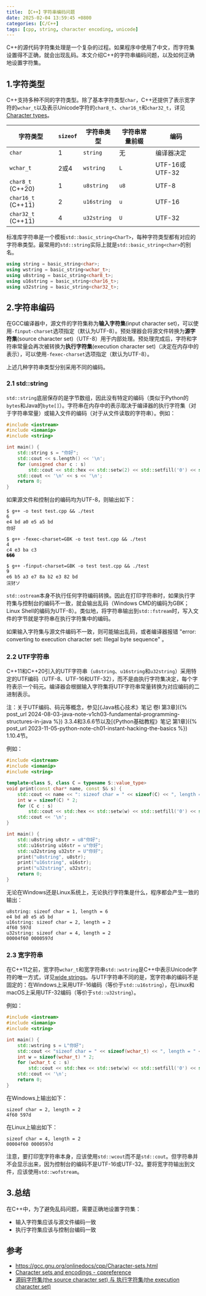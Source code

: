 ```yaml
---
title: 【C++】字符串编码问题
date: 2025-02-04 13:59:45 +0800
categories: [C/C++]
tags: [cpp, string, character encoding, unicode]
---
```

C++的源代码字符集处理是一个复杂的过程。如果程序中使用了中文，而字符集设置得不正确，就会出现乱码。本文介绍C++的字符串编码问题，以及如何正确地设置字符集。

## 1.字符类型
C++支持多种不同的字符类型。除了基本字符类型`char`，C++还提供了表示宽字符的`wchar_t`以及表示Unicode字符的`char8_t`、`char16_t`和`char32_t`，详见[Character types](https://en.cppreference.com/w/cpp/language/types#Character_types)。

| 字符类型 | `sizeof` | 字符串类型 | 字符串常量前缀 | 编码 |
| --- | --- | --- | --- | --- |
| `char` | 1 | `string` | 无 | 编译器决定 |
| `wchar_t` | 2或4 | `wstring` | `L` | UTF-16或UTF-32 |
| `char8_t` (C++20) | 1 | `u8string` | `u8` | UTF-8 |
| `char16_t` (C++11) | 2 | `u16string` | `u` | UTF-16 |
| `char32_t` (C++11) | 4 | `u32string` | `U` | UTF-32 |

标准库字符串是一个模板`std::basic_string<CharT>`，每种字符类型都有对应的字符串类型。最常用的`std::string`实际上就是`std::basic_string<char>`的别名。

```cpp
using string = basic_string<char>;
using wstring = basic_string<wchar_t>;
using u8string = basic_string<char8_t>;
using u16string = basic_string<char16_t>;
using u32string = basic_string<char32_t>;
```

## 2.字符串编码
在GCC编译器中，源文件的字符集称为**输入字符集**(input character set)，可以使用`-finput-charset`选项指定（默认为UTF-8）。预处理器会将源文件转换为**源字符集**(source character set)（UTF-8）用于内部处理。预处理完成后，字符和字符串常量会再次被转换为**执行字符集**(execution character set)（决定在内存中的表示），可以使用`-fexec-charset`选项指定（默认为UTF-8）。

上述几种字符串类型分别采用不同的编码。

### 2.1 std::string
`std::string`底层保存的是字节数组，因此没有特定的编码（类似于Python的`bytes`和Java的`byte[]`）。字符串在内存中的表示取决于编译器的执行字符集（对于字符串常量）或输入文件的编码（对于从文件读取的字符串）。例如：

```cpp
#include <iostream>
#include <iomanip>
#include <string>

int main() {
    std::string s = "你好";
    std::cout << s.length() << '\n';
    for (unsigned char c : s)
        std::cout << std::hex << std::setw(2) << std::setfill('0') << static_cast<int>(c) << ' ';
    std::cout << '\n' << s << '\n';
    return 0;
}
```

如果源文件和控制台的编码均为UTF-8，则输出如下：

```
$ g++ -o test test.cpp && ./test
6
e4 bd a0 e5 a5 bd 
你好

$ g++ -fexec-charset=GBK -o test test.cpp && ./test
4
c4 e3 ba c3 
���

$ g++ -finput-charset=GBK -o test test.cpp && ./test
9
e6 b5 a3 e7 8a b2 e3 82 bd 
浣犲ソ
```

`std::ostream`本身不执行任何字符编码转换。因此在打印字符串时，如果执行字符集与控制台的编码不一致，就会输出乱码（Windows CMD的编码为GBK；Linux Shell的编码为UTF-8）。类似地，将字符串输出到`std::fstream`时，写入文件的字节就是字符串在执行字符集中的编码。

如果输入字符集与源文件编码不一致，则可能输出乱码，或者编译器报错 "error: converting to execution character set: Illegal byte sequence" 。

### 2.2 UTF字符串
C++11和C++20引入的UTF字符串（`u8string`、`u16string`和`u32string`）采用特定的UTF编码（UTF-8、UTF-16和UTF-32），而不是由执行字符集决定，每个字符表示一个码元。编译器会根据输入字符集将UTF字符串常量转换为对应编码的二进制表示。

注：关于UTF编码、码元等概念，参见[《Java核心技术》笔记 卷I 第3章]({% post_url 2024-08-03-java-note-v1ch03-fundamental-programming-structures-in-java %}) 3.3.4和3.6.6节以及[《Python基础教程》笔记 第1章]({% post_url 2023-11-05-python-note-ch01-instant-hacking-the-basics %}) 1.10.4节。

例如：

```cpp
#include <iostream>
#include <iomanip>
#include <string>

template<class S, class C = typename S::value_type>
void print(const char* name, const S& s) {
    std::cout << name << ": sizeof char = " << sizeof(C) << ", length = " << s.length() << '\n';
    int w = sizeof(C) * 2;
    for (C c : s)
        std::cout << std::hex << std::setw(w) << std::setfill('0') << static_cast<int>(c) << ' ';
    std::cout << '\n';
}

int main() {
    std::u8string u8str = u8"你好";
    std::u16string u16str = u"你好";
    std::u32string u32str = U"你好";
    print("u8string", u8str);
    print("u16string", u16str);
    print("u32string", u32str);
    return 0;
}
```

无论在Windows还是Linux系统上，无论执行字符集是什么，程序都会产生一致的输出：

```
u8string: sizeof char = 1, length = 6
e4 bd a0 e5 a5 bd 
u16string: sizeof char = 2, length = 2
4f60 597d 
u32string: sizeof char = 4, length = 2
00004f60 0000597d 
```

### 2.3 宽字符串
在C++11之前，宽字符`wchar_t`和宽字符串`std::wstring`是C++中表示Unicode字符的唯一方式，详见[wide strings](https://en.cppreference.com/w/cpp/string/wide)。与UTF字符串不同的是，宽字符串的编码不是固定的：在Windows上采用UTF-16编码（等价于`std::u16string`），在Linux和macOS上采用UTF-32编码（等价于`std::u32string`）。

例如：

```cpp
#include <iostream>
#include <iomanip>
#include <string>

int main() {
    std::wstring s = L"你好";
    std::cout << "sizeof char = " << sizeof(wchar_t) << ", length = " << s.length() << '\n';
    int w = sizeof(wchar_t) * 2;
    for (wchar_t c : s)
        std::cout << std::hex << std::setw(w) << std::setfill('0') << static_cast<int>(c) << ' ';
    std::cout << '\n';
    return 0;
}
```

在Windows上输出如下：

```
sizeof char = 2, length = 2
4f60 597d 
```

在Linux上输出如下：

```
sizeof char = 4, length = 2
00004f60 0000597d 
```

注意，要打印宽字符串本身，应该使用`std::wcout`而不是`std::cout`。但字符串并不会显示出来，因为控制台的编码不是UTF-16或UTF-32。要将宽字符输出到文件，应该使用`std::wofstream`。

## 3.总结
在C++中，为了避免乱码问题，需要正确地设置字符集：
* 输入字符集应该与源文件编码一致
* 执行字符集应该与控制台编码一致

## 参考
* <https://gcc.gnu.org/onlinedocs/cpp/Character-sets.html>
* [Character sets and encodings - cppreference](https://en.cppreference.com/w/cpp/language/charset)
* [源码字符集(the source character set) 与 执行字符集(the execution character set)](https://www.cnblogs.com/victor-ma/articles/3836243.html)

